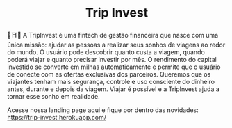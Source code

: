 <h1 align="center">
<!--     <img alt="" title="#delicinha" src="" width="200px" /> -->
    Trip Invest
</h1>

🛫⛩👒 A TripInvest é uma fintech de gestão financeira que nasce com uma única missão: ajudar as pessoas a realizar seus sonhos de viagens ao redor do mundo. O usuário pode descobrir quanto custa a viagem, quando poderá viajar e quanto precisar investir por mês. O rendimento do capital investido se converte em milhas automaticamente e permite que o usuário de conecte com as ofertas exclusivas dos parceiros. Queremos que os viajantes tenham mais segurança,  controle e uso consciente do dinheiro antes, durante e depois da viagem. Viajar é possível e a TripInvest ajuda a tornar esse sonho em realidade.

Acesse nossa landing page aqui e fique por dentro das novidades: https://trip-invest.herokuapp.com/
